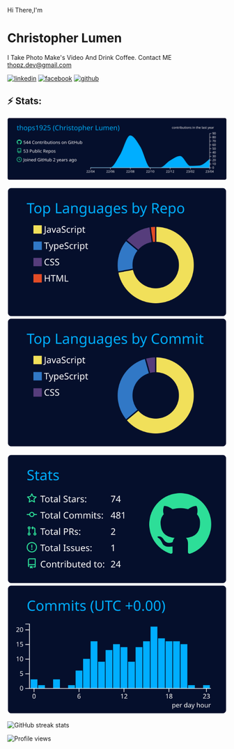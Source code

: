 

Hi There,I'm 
# Christopher Lumen
I Take Photo Make's Video And Drink Coffee. Contact ME thopz.dev@gmail.com

[<img src='https://img.shields.io/badge/LinkedIn-0077B5?style=for-the-badge&logo=linkedin&logoColor=white' alt='linkedin' height='auto'>](https://www.linkedin.com/in/christopher-lumen-a06ba820a/)
[<img src='https://img.shields.io/badge/Facebook-1877F2?style=for-the-badge&logo=facebook&logoColor=white' alt='facebook' height='auto'>](https://web.facebook.com/thops.lumen/)
[<img src='https://img.shields.io/badge/GitHub-100000?style=for-the-badge&logo=github&logoColor=white' alt='github' height='auto'>](https://github.com/thops1925)



## ⚡ Stats:

[![](https://raw.githubusercontent.com/thops1925/thopz/master/profile-summary-card-output/algolia/0-profile-details.svg)](https://github.com/vn7n24fzkq/github-profile-summary-cards)

[![](https://raw.githubusercontent.com/thops1925/thopz/master/profile-summary-card-output/algolia/1-repos-per-language.svg)](https://github.com/vn7n24fzkq/github-profile-summary-cards) [![](https://raw.githubusercontent.com/thops1925/thopz/master/profile-summary-card-output/algolia/2-most-commit-language.svg)](https://github.com/vn7n24fzkq/github-profile-summary-cards)

[![](https://raw.githubusercontent.com/thops1925/thopz/master/profile-summary-card-output/algolia/3-stats.svg)](https://github.com/vn7n24fzkq/github-profile-summary-cards) [![](https://raw.githubusercontent.com/thops1925/thopz/master/profile-summary-card-output/algolia/4-productive-time.svg)](https://github.com/vn7n24fzkq/github-profile-summary-cards)

![GitHub streak stats](https://github-readme-streak-stats.herokuapp.com/?user=thops1925)

![Profile views](https://gpvc.arturio.dev/thops1925)

